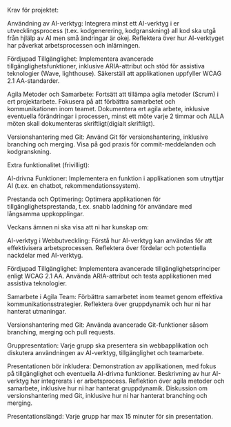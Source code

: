 Krav för projektet:

Användning av AI-verktyg:
Integrera minst ett AI-verktyg i er utvecklingsprocess (t.ex. kodgenerering, kodgranskning) all kod ska utgå från hjlälp av AI men små ändringar är okej.
Reflektera över hur AI-verktyget har påverkat arbetsprocessen och inlärningen.

Fördjupad Tillgänglighet:
Implementera avancerade tillgänglighetsfunktioner, inklusive ARIA-attribut och stöd för assistiva teknologier (Wave, lighthouse).
Säkerställ att applikationen uppfyller WCAG 2.1 AA-standarder.

Agila Metoder och Samarbete:
Fortsätt att tillämpa agila metoder (Scrum) i ert projektarbete.
Fokusera på att förbättra samarbetet och kommunikationen inom teamet.
Dokumentera ert agila arbete, inklusive eventuella förändringar i processen, minst ett möte varje 2 timmar och ALLA möten skall dokumenteras skriftligt(digialt skriftligt).

Versionshantering med Git:
Använd Git för versionshantering, inklusive branching och merging.
Visa på god praxis för commit-meddelanden och kodgranskning.



Extra funktionalitet (frivilligt):

AI-drivna Funktioner:
Implementera en funktion i applikationen som utnyttjar AI (t.ex. en chatbot, rekommendationssystem).

Prestanda och Optimering:
Optimera applikationen för tillgänglighetsprestanda, t.ex. snabb laddning för användare med långsamma uppkopplingar.


Veckans ämnen ni ska visa att ni har kunskap om:

AI-verktyg i Webbutveckling:
Förstå hur AI-verktyg kan användas för att effektivisera arbetsprocessen.
Reflektera över fördelar och potentiella nackdelar med AI-verktyg.

Fördjupad Tillgänglighet:
Implementera avancerade tillgänglighetsprinciper enligt WCAG 2.1 AA.
Använda ARIA-attribut och testa applikationen med assistiva teknologier.

Samarbete i Agila Team:
Förbättra samarbetet inom teamet genom effektiva kommunikationsstrategier.
Reflektera över gruppdynamik och hur ni har hanterat utmaningar.

Versionshantering med Git:
Använda avancerade Git-funktioner såsom branching, merging och pull requests.

Gruppresentation:
Varje grupp ska presentera sin webbapplikation och diskutera användningen av AI-verktyg, tillgänglighet och teamarbete.

Presentationen bör inkludera:
Demonstration av applikationen, med fokus på tillgänglighet och eventuella AI-drivna funktioner.
Beskrivning av hur AI-verktyg har integrerats i er arbetsprocess.
Reflektion över agila metoder och samarbete, inklusive hur ni har hanterat gruppdynamik.
Diskussion om versionshantering med Git, inklusive hur ni har hanterat branching och merging.

Presentationslängd: Varje grupp har max 15 minuter för sin presentation.
